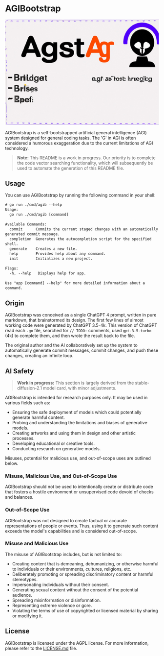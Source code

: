 # AGIBootstrap

![AGIBootstrap banner by DALL-E](docs/images/agib-dalle.jpg)

AGIBootstrap is a self-bootstrapped artificial general intelligence (AGI) system designed for general coding tasks.
The 'G' in AGI is often considered a humorous exaggeration due to the current limitations of AGI technology.

> **Note:** This README is a work in progress. Our priority is to complete the code vector searching functionality, which will subsequently be used to automate the generation of this README file.

## Usage

You can use AGIBootstrap by running the following command in your shell:

```shell
# go run ./cmd/agib --help
Usage:
  go run ./cmd/agib [command]

Available Commands:
  commit      Commits the current staged changes with an automatically generated commit message.
  completion  Generates the autocompletion script for the specified shell.
  generate    Creates a new file.
  help        Provides help about any command.
  init        Initializes a new project.

Flags:
  -h, --help   Displays help for app.

Use "app [command] --help" for more detailed information about a command.
```

## Origin

AGIBootstrap was conceived as a single ChatGPT 4 prompt, written in pure markdown, that brainstormed its design.
The first few lines of almost working code were generated by ChatGPT 3.5-4k.
This version of ChatGPT read each `.go` file, searched for `// TODO:` comments, used `gpt-3.5-turbo` (4k) to complete them, and then wrote the result back to the file.

The original author and the AI collaboratively set up the system to automatically generate commit messages, commit changes, and push these changes, creating an infinite loop.

## AI Safety

> **Work in progress:** This section is largely derived from the stable-diffusion-2.1 model card, with minor adjustments.

AGIBootstrap is intended for research purposes only. It may be used in various fields such as:

- Ensuring the safe deployment of models which could potentially generate harmful content.
- Probing and understanding the limitations and biases of generative models.
- Creating artworks and using them in design and other artistic processes.
- Developing educational or creative tools.
- Conducting research on generative models.

Misuses, potential for malicious use, and out-of-scope uses are outlined below.

### Misuse, Malicious Use, and Out-of-Scope Use

AGIBootstrap should not be used to intentionally create or distribute code that fosters a hostile environment or unsupervised code devoid of checks and balances.

### Out-of-Scope Use

AGIBootstrap was not designed to create factual or accurate representations of people or events.
Thus, using it to generate such content exceeds the model's capabilities and is considered out-of-scope.

### Misuse and Malicious Use

The misuse of AGIBootstrap includes, but is not limited to:

- Creating content that is demeaning, dehumanizing, or otherwise harmful to individuals or their environments, cultures, religions, etc.
- Deliberately promoting or spreading discriminatory content or harmful stereotypes.
- Impersonating individuals without their consent.
- Generating sexual content without the consent of the potential audience.
- Spreading misinformation or disinformation.
- Representing extreme violence or gore.
- Violating the terms of use of copyrighted or licensed material by sharing or modifying it.

## License

AGIBootstrap is licensed under the AGPL license. For more information, please refer to the [LICENSE.md](LICENSE.md) file.